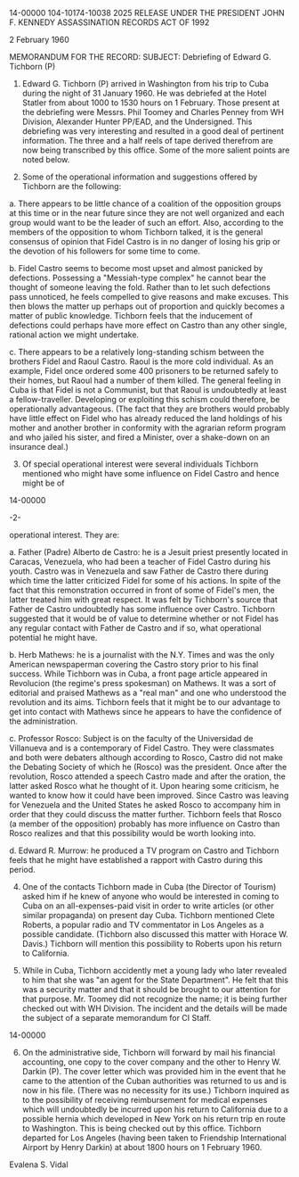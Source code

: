 14-00000
104-10174-10038
2025 RELEASE UNDER THE PRESIDENT JOHN F. KENNEDY ASSASSINATION RECORDS ACT OF 1992

2 February 1960

MEMORANDUM FOR THE RECORD:
SUBJECT: Debriefing of Edward G. Tichborn (P)

1. Edward G. Tichborn (P) arrived in Washington from his trip to Cuba during the night of 31 January 1960. He was debriefed at the Hotel Statler from about 1000 to 1530 hours on 1 February. Those present at the debriefing were Messrs. Phil Toomey and Charles Penney from WH Division, Alexander Hunter PP/EAD, and the Undersigned. This debriefing was very interesting and resulted in a good deal of pertinent information. The three and a half reels of tape derived therefrom are now being transcribed by this office. Some of the more salient points are noted below.

2. Some of the operational information and suggestions offered by Tichborn are the following:

a. There appears to be little chance of a coalition of the opposition groups at this time or in the near future since they are not well organized and each group would want to be the leader of such an effort. Also, according to the members of the opposition to whom Tichborn talked, it is the general consensus of opinion that Fidel Castro is in no danger of losing his grip or the devotion of his followers for some time to come.

b. Fidel Castro seems to become most upset and almost panicked by defections. Possessing a "Messiah-type complex" he cannot bear the thought of someone leaving the fold. Rather than to let such defections pass unnoticed, he feels compelled to give reasons and make excuses. This then blows the matter up perhaps out of proportion and quickly becomes a matter of public knowledge. Tichborn feels that the inducement of defections could perhaps have more effect on Castro than any other single, rational action we might undertake.

c. There appears to be a relatively long-standing schism between the brothers Fidel and Raoul Castro. Raoul is the more cold individual. As an example, Fidel once ordered some 400 prisoners to be returned safely to their homes, but Raoul had a number of them killed. The general feeling in Cuba is that Fidel is not a Communist, but that Raoul is undoubtedly at least a fellow-traveller. Developing or exploiting this schism could therefore, be operationally advantageous. (The fact that they are brothers would probably have little effect on Fidel who has already reduced the land holdings of his mother and another brother in conformity with the agrarian reform program and who jailed his sister, and fired a Minister, over a shake-down on an insurance deal.)

3. Of special operational interest were several individuals Tichborn mentioned who might have some influence on Fidel Castro and hence might be of

14-00000

-2-

operational interest. They are:

a. Father (Padre) Alberto de Castro: he is a Jesuit priest presently located in Caracas, Venezuela, who had been a teacher of Fidel Castro during his youth. Castro was in Venezuela and saw Father de Castro there during which time the latter criticized Fidel for some of his actions. In spite of the fact that this remonstration occurred in front of some of Fidel's men, the latter treated him with great respect. It was felt by Tichborn's source that Father de Castro undoubtedly has some influence over Castro. Tichborn suggested that it would be of value to determine whether or not Fidel has any regular contact with Father de Castro and if so, what operational potential he might have.

b. Herb Mathews: he is a journalist with the N.Y. Times and was the only American newspaperman covering the Castro story prior to his final success. While Tichborn was in Cuba, a front page article appeared in Revolucion (the regime's press spokesman) on Mathews. It was a sort of editorial and praised Mathews as a "real man" and one who understood the revolution and its aims. Tichborn feels that it might be to our advantage to get into contact with Mathews since he appears to have the confidence of the administration.

c. Professor Rosco: Subject is on the faculty of the Universidad de Villanueva and is a contemporary of Fidel Castro. They were classmates and both were debaters although according to Rosco, Castro did not make the Debating Society of which he (Rosco) was the president. Once after the revolution, Rosco attended a speech Castro made and after the oration, the latter asked Rosco what he thought of it. Upon hearing some criticism, he wanted to know how it could have been improved. Since Castro was leaving for Venezuela and the United States he asked Rosco to accompany him in order that they could discuss the matter further. Tichborn feels that Rosco (a member of the opposition) probably has more influence on Castro than Rosco realizes and that this possibility would be worth looking into.

d. Edward R. Murrow: he produced a TV program on Castro and Tichborn feels that he might have established a rapport with Castro during this period.

4. One of the contacts Tichborn made in Cuba (the Director of Tourism) asked him if he knew of anyone who would be interested in coming to Cuba on an all-expenses-paid visit in order to write articles (or other similar propaganda) on present day Cuba. Tichborn mentioned Clete Roberts, a popular radio and TV commentator in Los Angeles as a possible candidate. (Tichborn also discussed this matter with Horace W. Davis.) Tichborn will mention this possibility to Roberts upon his return to California.

5. While in Cuba, Tichborn accidently met a young lady who later revealed to him that she was "an agent for the State Department". He felt that this was a security matter and that it should be brought to our attention for that purpose. Mr. Toomey did not recognize the name; it is being further checked out with WH Division. The incident and the details will be made the subject of a separate memorandum for CI Staff.

14-00000

6. On the administrative side, Tichborn will forward by mail his financial accounting, one copy to the cover company and the other to Henry W. Darkin (P). The cover letter which was provided him in the event that he came to the attention of the Cuban authorities was returned to us and is now in his file. (There was no necessity for its use.) Tichborn inquired as to the possibility of receiving reimbursement for medical expenses which will undoubtedly be incurred upon his return to California due to a possible hernia which developed in New York on his return trip en route to Washington. This is being checked out by this office. Tichborn departed for Los Angeles (having been taken to Friendship International Airport by Henry Darkin) at about 1800 hours on 1 February 1960.

Evalena S. Vidal
